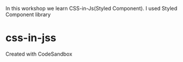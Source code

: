 In this workshop we learn CSS-in-Js(Styled Component).
I used Styled Component library
# css-in-jss
Created with CodeSandbox
